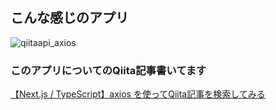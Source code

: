 ## こんな感じのアプリ

![qiitaapi_axios](https://user-images.githubusercontent.com/59412214/132075995-95a3e518-fc6f-4018-b9c1-4a38ca6dbf87.gif)

### このアプリについてのQiita記事書いてます
[【Next.js / TypeScript】axios を使ってQiita記事を検索してみる](https://qiita.com/tkmd35/items/6ab8c4e6e37178f81472)
